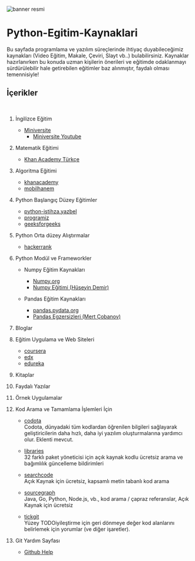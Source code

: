 
![banner resmi](https://miro.medium.com/max/1000/1*rZ35gCues-RXFTscRvX1iQ.png)

# Python-Egitim-Kaynaklari
Bu sayfada programlama ve yazılım süreçlerinde ihtiyaç duyabileceğimiz kaynakları (Video Eğitim, Makale, Çeviri, Slayt vb..) bulabilirsiniz. Kaynaklar hazırlanırken bu konuda uzman kişilerin önerileri ve eğitimde odaklanmayı sürdürülebilir hale getirebilen eğitimler baz alınmıştır, faydalı olması temennisiyle!

## İçerikler
</br>

1. İngilizce Eğitim
     - [Miniversite](http://www.ozkancelen.com/)
       - [Miniversite Youtube](https://www.youtube.com/channel/UCyaeK2QAUXoeL1iYykgFHIg/playlists)
       
2. Matematik Eğitimi
     - [Khan Academy Türkçe](https://www.youtube.com/user/KhanAcademyTurkce/playlists)

3. Algoritma Eğitimi
     - [khanacademy](https://tr.khanacademy.org/computing/computer-science/algorithms)
     - [mobilhanem](https://www.mobilhanem.com/algoritma-egitimleri/)
     
4. Python Başlangıç Düzey Eğitimler
     - [python-istihza.yazbel](https://python-istihza.yazbel.com/)
     - [programiz](https://www.programiz.com/python-programming)
     - [geeksforgeeks](https://www.geeksforgeeks.org/python-programming-language/?ref=leftbar)

5. Python Orta düzey Alıştırmalar
     - [hackerrank](https://www.hackerrank.com/)

6. Python Modül ve Frameworkler

     - Numpy Eğitim Kaynakları
       - [Numpy.org](https://numpy.org/devdocs/user/quickstart.html#an-example)
       - [Numpy Eğitimi (Hüseyin Demir)](https://www.youtube.com/watch?v=cwEKC6-ZMpY&list=PLCj7QTvBtFBn_j3rceiIVGSEIkBDEt9OP&index=2)
       
     - Pandas Eğitim Kaynakları
       - [pandas.pydata.org](https://pandas.pydata.org/docs/)
       - [Pandas Egzersizleri (Mert Çobanov)](https://www.youtube.com/watch?v=8pn4hSZ-5ds&list=PLk54I7lqQSsaV8SxQDj19JVKfE_cM-Skp)

7. Bloglar

8. Eğitim Uygulama ve Web Siteleri
     - [coursera](https://www.coursera.org/)
     - [edx](https://www.edx.org/)
     - [edureka](https://www.edureka.co/blog/)
     
9. Kitaplar

10. Faydalı Yazılar

11. Örnek Uygulamalar

12. Kod Arama ve Tamamlama İşlemleri İçin

     - [codota](https://www.codota.com/)  
     Codota, dünyadaki tüm kodlardan öğrenilen bilgileri sağlayarak geliştiricilerin daha hızlı, daha iyi yazılım oluşturmalarına yardımcı olur. Eklenti mevcut.
     
     - [libraries](https://libraries.io/)  
     32 farklı paket yöneticisi için açık kaynak kodlu ücretsiz arama ve bağımlılık güncelleme bildirimleri
     
     - [searchcode](https://searchcode.com/)  
Açık Kaynak için ücretsiz, kapsamlı metin tabanlı kod arama

     - [sourcegraph](https://about.sourcegraph.com/)  
Java, Go, Python, Node.js, vb., kod arama / çapraz referanslar, Açık Kaynak için ücretsiz

     - [tickgit](https://www.tickgit.com/)  
Yüzey TODOiyileştirme için geri dönmeye değer kod alanlarını belirlemek için yorumlar (ve diğer işaretler).

13. Git Yardım Sayfası

     - [Github Help](https://help.github.com/en/github/writing-on-github/basic-writing-and-formatting-syntax)  
     
     
     
